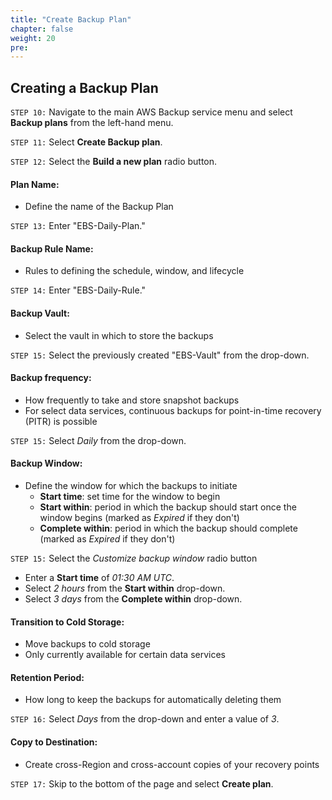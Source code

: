 ```yaml
---
title: "Create Backup Plan"
chapter: false
weight: 20
pre:
---
```


## Creating a Backup Plan

`STEP 10:`  Navigate to the main AWS Backup service menu and select **Backup plans** from the left-hand menu.

`STEP 11:`  Select **Create Backup plan**.

`STEP 12:`  Select the **Build a new plan** radio button.

#### Plan Name:
- Define the name of the Backup Plan

`STEP 13:`  Enter "EBS-Daily-Plan."

#### Backup Rule Name:
- Rules to defining the schedule, window, and lifecycle

`STEP 14:`  Enter "EBS-Daily-Rule."

#### Backup Vault:
- Select the vault in which to store the backups

`STEP 15:`  Select the previously created "EBS-Vault" from the drop-down.

#### Backup frequency:
- How frequently to take and store snapshot backups
- For select data services, continuous backups for point-in-time recovery (PITR) is possible

`STEP 15:`  Select *Daily* from the drop-down.

#### Backup Window:
- Define the window for which the backups to initiate
    - **Start time**: set time for the window to begin
    - **Start within**: period in which the backup should start once the window begins (marked as *Expired* if they don't)
    - **Complete within**: period in which the backup should complete (marked as *Expired* if they don't)

`STEP 15:`  Select the *Customize backup window* radio button
- Enter a **Start time** of *01:30 AM UTC*.
- Select *2 hours* from the **Start within** drop-down.
- Select *3 days* from the **Complete within** drop-down.

#### Transition to Cold Storage:
- Move backups to cold storage
- Only currently available for certain data services

#### Retention Period:
- How long to keep the backups for automatically deleting them

`STEP 16:`  Select *Days* from the drop-down and enter a value of *3*.

#### Copy to Destination:
- Create cross-Region and cross-account copies of your recovery points

`STEP 17:`  Skip to the bottom of the page and select **Create plan**.
